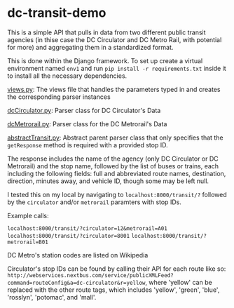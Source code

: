 # dc-transit-demo

This is a simple API that pulls in data from two different public transit agencies (in thise case the
DC Circulator and DC Metro Rail, with potential for more) and aggregating them in a standardized format.

This is done within the Django framework. To set up create a virtual environment named `env1` and run
`pip install -r requirements.txt` inside it to install all the necessary dependencies.

[views.py](https://github.com/sfongx/dc-transit-demo/blob/master/project/dcTransitDemo/views.py): The views file that handles the parameters typed in and creates the corresponding parser instances

[dcCirculator.py](https://github.com/sfongx/dc-transit-demo/blob/master/project/dcTransitDemo/parsers/dcCirculator.py): Parser class for 
DC Circulator's Data

[dcMetrorail.py](https://github.com/sfongx/dc-transit-demo/blob/master/project/dcTransitDemo/parsers/dcMetrorail.py): Parser class for 
the DC Metrorail's Data

[abstractTransit.py](https://github.com/sfongx/dc-transit-demo/blob/master/project/dcTransitDemo/parsers/abstractTransit.py): Abstract 
parent parser class that only specifies that the `getResponse` method is required with a provided stop ID.

The response includes the name of the agency (only DC Circulator or DC Metrorail) and the stop name, followed
by the list of buses or trains, each including the following fields: full and abbreviated route names, destination,
direction, minutes away, and vehicle ID, though some may be left null.

I tested this on my local by navigating to `localhost:8000/transit/?` followed by the `circulator` and/or 
`metrorail` paramters with stop IDs.

Example calls:

`localhost:8000/transit/?circulator=12&metrorail=A01`
`localhost:8000/transit/?circulator=8001`
`localhost:8000/transit/?metrorail=B01`

DC Metro's station codes are listed on Wikipedia

Circulator's stop IDs can be found by calling their API for each route like so:
`http://webservices.nextbus.com/service/publicXMLFeed?command=routeConfig&a=dc-circulator&r=yellow`, where
'yellow' can be replaced with the other route tags, which includes 'yellow', 'green', 'blue', 'rosslyn',
'potomac', and 'mall'.
